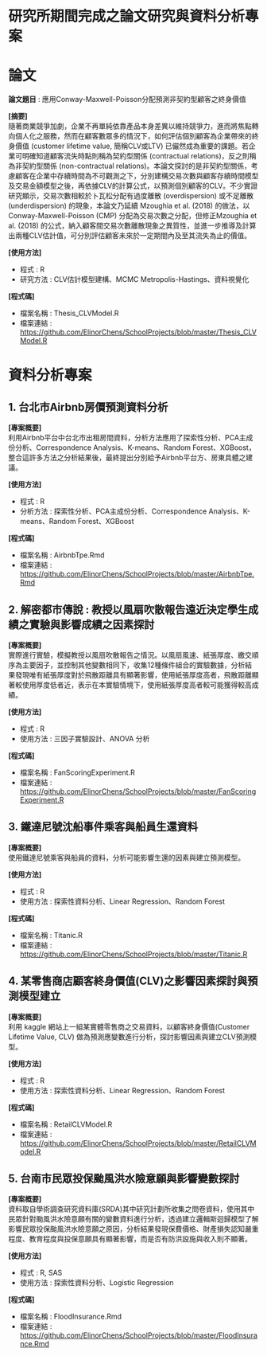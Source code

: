 

# 研究所期間完成之論文研究與資料分析專案

# 論文
**論文題目** : 應用Conway-Maxwell-Poisson分配預測非契約型顧客之終身價值   

**[摘要]**   
隨著商業競爭加劇，企業不再單純依靠產品本身差異以維持競爭力，進而將焦點轉向個人化之服務，然而在顧客數眾多的情況下，如何評估個別顧客為企業帶來的終身價值 (customer lifetime value, 簡稱CLV或LTV) 已儼然成為重要的課題。若企業可明確知道顧客流失時點則稱為契約型關係 (contractual relations)，反之則稱為非契約型關係 (non-contractual relations)。本論文探討的是非契約型關係，考慮顧客在企業中存續時間為不可觀測之下，分別建構交易次數與顧客存續時間模型及交易金額模型之後，再依據CLV的計算公式，以預測個別顧客的CLV。不少實證研究顯示，交易次數相較於卜瓦松分配有過度離散 (overdispersion) 或不足離散 (underdispersion) 的現象，本論文乃延續 Mzoughia et al. (2018) 的做法，以Conway-Maxwell-Poisson (CMP) 分配為交易次數之分配，但修正Mzoughia et al. (2018) 的公式，納入顧客間交易次數離散現象之異質性，並進一步推導及計算出兩種CLV估計值，可分別評估顧客未來於一定期間內及至其流失為止的價值。   
   
**[使用方法]**   
- 程式 : R
- 研究方法 : CLV估計模型建構、MCMC Metropolis-Hastings、資料視覺化   
   
**[程式碼]**   
- 檔案名稱 : Thesis_CLVModel.R
- 檔案連結 : https://github.com/ElinorChens/SchoolProjects/blob/master/Thesis_CLVModel.R

# 資料分析專案
## 1. 台北市Airbnb房價預測資料分析   
**[專案概要]**   
  利用Airbnb平台中台北市出租房間資料，分析方法應用了探索性分析、PCA主成份分析、Correspondence Analysis、K-means、Random Forest、XGBoost，整合這許多方法之分析結果後，最終提出分別給予Airbnb平台方、房東具體之建議。   

**[使用方法]**   
- 程式 : R
- 分析方法 : 探索性分析、PCA主成份分析、Correspondence Analysis、K-means、Random Forest、XGBoost

**[程式碼]**   
- 檔案名稱 : AirbnbTpe.Rmd
- 檔案連結 : https://github.com/ElinorChens/SchoolProjects/blob/master/AirbnbTpe.Rmd

## 2. 解密都市傳說 : 教授以風扇吹散報告遠近決定學生成績之實驗與影響成績之因素探討
**[專案概要]**   
  實際進行實驗，模擬教授以風扇吹散報告之情況。以風扇風速、紙張厚度、繳交順序為主要因子，並控制其他變數相同下，收集12種條件組合的實驗數據，分析結果發現唯有紙張厚度對於飛散距離具有顯著影響，使用紙張厚度高者，飛散距離顯著較使用厚度低者近，表示在本實驗情境下，使用紙張厚度高者較可能獲得較高成績。   
   
**[使用方法]**   
- 程式 : R
- 使用方法 : 三因子實驗設計、ANOVA 分析   
   
**[程式碼]**   
- 檔案名稱 : FanScoringExperiment.R
- 檔案連結 : https://github.com/ElinorChens/SchoolProjects/blob/master/FanScoringExperiment.R

## 3. 鐵達尼號沈船事件乘客與船員生還資料
**[專案概要]**   
使用鐵達尼號乘客與船員的資料，分析可能影響生還的因素與建立預測模型。
   
**[使用方法]**   
- 程式 : R
- 使用方法 : 探索性資料分析、Linear Regression、Random Forest   
   
**[程式碼]**   
- 檔案名稱 : Titanic.R
- 檔案連結 : https://github.com/ElinorChens/SchoolProjects/blob/master/Titanic.R

## 4. 某零售商店顧客終身價值(CLV)之影響因素探討與預測模型建立   
**[專案概要]**   
利用 kaggle 網站上一組某實體零售商之交易資料，以顧客終身價值(Customer Lifetime Value, CLV) 做為預測應變數進行分析，探討影響因素與建立CLV預測模型。   
   
**[使用方法]**   
- 程式 : R
- 使用方法 : 探索性資料分析、Linear Regression、Random Forest

**[程式碼]**   
- 檔案名稱 : RetailCLVModel.R
- 檔案連結 : https://github.com/ElinorChens/SchoolProjects/blob/master/RetailCLVModel.R

## 5. 台南市民眾投保颱風洪水險意願與影響變數探討   
**[專案概要]**   
資料取自學術調查研究資料庫(SRDA)其中研究計劃所收集之問卷資料，使用其中民眾針對颱風洪水險意願有關的變數資料進行分析，透過建立邏輯斯迴歸模型了解影響民眾投保颱風洪水險意願之原因，分析結果發現保費價格、財產損失認知嚴重程度、教育程度與投保意願具有顯著影響，而是否有防洪設施與收入則不顯著。   
   
**[使用方法]**   
- 程式 : R, SAS
- 使用方法 : 探索性資料分析、Logistic Regression   
   

**[程式碼]**   
- 檔案名稱 : FloodInsurance.Rmd
- 檔案連結 : https://github.com/ElinorChens/SchoolProjects/blob/master/FloodInsurance.Rmd
